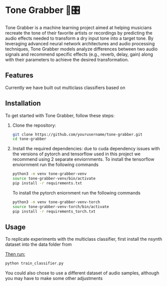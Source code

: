 # Tone Grabber 🎸🎛️
Tone Grabber is a machine learning project aimed at helping musicians recreate the tone of their favorite artists or recordings by predicting the audio effects needed to transform a dry input tone into a target tone. By leveraging advanced neural network architectures and audio processing techniques, Tone Grabber models analyze differences between two audio signals and recommend specific effects (e.g., reverb, delay, gain) along with their parameters to achieve the desired transformation.

## Features
Currently we have built out multiclass classifiers based on

## Installation

To get started with Tone Grabber, follow these steps:

1. Clone the repository:
    ```sh
    git clone https://github.com/yourusername/tone-grabber.git
    cd tone-grabber
    ```

2. Install the required dependencies:
    due to cuda dependency issues with the versions of pytorch and tensorflow used in this project we recommend using 2 separate enviornments.
    To install the tensorflow enviornment run the following commands 
    ```sh
    python3 -m venv tone-grabber-venv
    source tone-grabber-venv/bin/activate
    pip install -r requirements.txt
    ```
    To install the pytorch eniornment run the following commands
    ```sh
    python3 -m venv tone-grabber-venv-torch
    source tone-grabber-venv-torch/bin/activate
    pip install -r requirements_torch.txt
    ```
## Usage

To replicate experiments with the multiclass classifier, first install the nsynth dataset into the data folder from <a here href=https://magenta.tensorflow.org/datasets/nsynth>

Then run:
```sh
python train_classifier.py
```
You could also chose to use a different dataset of audio samples, although you may have to make some other adjustments
